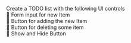Create a TODO list with the following UI controls
</br> Form input for new Item
</br> Button for adding the new Item
</br> Button for deleting some item
</br> Show and Hide Button
